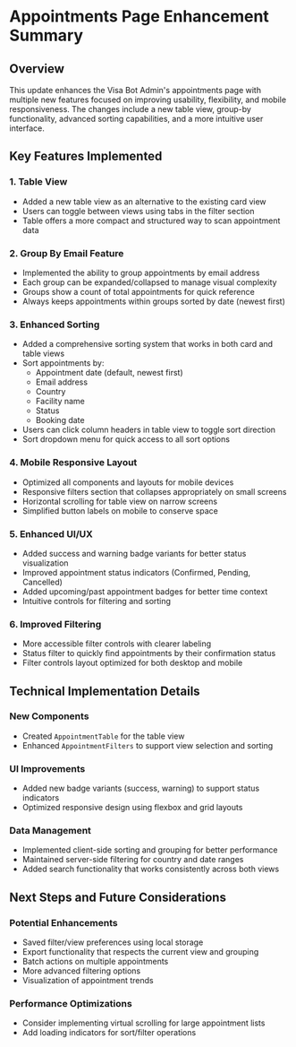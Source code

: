 # Appointments Page Enhancement Summary

## Overview
This update enhances the Visa Bot Admin's appointments page with multiple new features focused on improving usability, flexibility, and mobile responsiveness. The changes include a new table view, group-by functionality, advanced sorting capabilities, and a more intuitive user interface.

## Key Features Implemented

### 1. Table View
- Added a new table view as an alternative to the existing card view
- Users can toggle between views using tabs in the filter section
- Table offers a more compact and structured way to scan appointment data

### 2. Group By Email Feature
- Implemented the ability to group appointments by email address
- Each group can be expanded/collapsed to manage visual complexity
- Groups show a count of total appointments for quick reference
- Always keeps appointments within groups sorted by date (newest first)

### 3. Enhanced Sorting
- Added a comprehensive sorting system that works in both card and table views
- Sort appointments by:
  - Appointment date (default, newest first)
  - Email address
  - Country
  - Facility name
  - Status
  - Booking date
- Users can click column headers in table view to toggle sort direction
- Sort dropdown menu for quick access to all sort options

### 4. Mobile Responsive Layout
- Optimized all components and layouts for mobile devices
- Responsive filters section that collapses appropriately on small screens
- Horizontal scrolling for table view on narrow screens
- Simplified button labels on mobile to conserve space

### 5. Enhanced UI/UX
- Added success and warning badge variants for better status visualization
- Improved appointment status indicators (Confirmed, Pending, Cancelled)
- Added upcoming/past appointment badges for better time context
- Intuitive controls for filtering and sorting

### 6. Improved Filtering
- More accessible filter controls with clearer labeling
- Status filter to quickly find appointments by their confirmation status
- Filter controls layout optimized for both desktop and mobile

## Technical Implementation Details

### New Components
- Created `AppointmentTable` for the table view
- Enhanced `AppointmentFilters` to support view selection and sorting

### UI Improvements
- Added new badge variants (success, warning) to support status indicators
- Optimized responsive design using flexbox and grid layouts

### Data Management
- Implemented client-side sorting and grouping for better performance
- Maintained server-side filtering for country and date ranges
- Added search functionality that works consistently across both views

## Next Steps and Future Considerations

### Potential Enhancements
- Saved filter/view preferences using local storage
- Export functionality that respects the current view and grouping
- Batch actions on multiple appointments
- More advanced filtering options
- Visualization of appointment trends

### Performance Optimizations
- Consider implementing virtual scrolling for large appointment lists
- Add loading indicators for sort/filter operations
